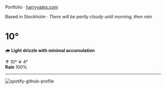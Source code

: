 Portfolio · [harryyates.com](https://harryyates.com)

<!-- WEATHER_START -->
Based in Stockholm · *There will be partly cloudy until morning, then rain*

# 10°
🌧️ **Light drizzle with minimal accumulation**

**↑** 10° **↓** 4°  
**Rain** 100%

---
<!-- WEATHER_END -->

<p align="left">
  <a>
    <img src="https://spotify-github-profile.kittinanx.com/api/view?uid=bigbello&cover_image=true&theme=natemoo-re&show_offline=true&background_color=121212&interchange=false&bar_color=53b14f&bar_color_cover=false" alt="spotify-github-profile">
  </a>
</p>